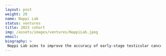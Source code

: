 ```yaml
---
layout: post
weight: 20
name: Nappi Lab
status: ventures
title: 2023 cohort
img: /assets/images/ventures/NappiLab.jpeg
email: 
biography: >
 Nappi Lab aims to improve the accuracy of early-stage testicular cancer and relapse detection through rolling circle amplification (RCA) and electrochemical biosensors with patient blood samples. Existing diagnostic methods put patients at risk of over-treatment and long-term chemotherapy toxicity. Our design is more personalized, sensitive, cost-efficient and easier to use. Preliminary results are promising and warrant further development of the design. 
---
```

<!--stackedit_data:
eyJoaXN0b3J5IjpbODM1Mjc5MDc1LDIxMTE5Nzg3MTgsMTY5OD
UzMjE1NSwtMTYzMzQxOTA4NV19
-->
